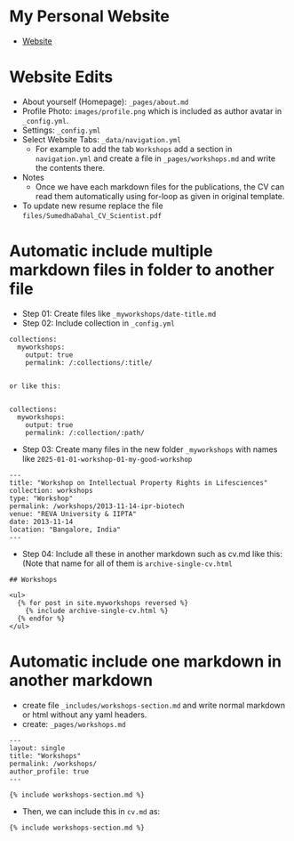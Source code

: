 # My Personal Website
- [Website](https://Sumu54.github.io/)

# Website Edits
- About yourself (Homepage): `_pages/about.md`
- Profile Photo: `images/profile.png` which is included as author avatar in `_config.yml`.
- Settings: `_config.yml`
- Select Website Tabs: `_data/navigation.yml`
    + For example to add the tab `Workshops` add a section in `navigation.yml` and create a file in `_pages/workshops.md` and write the contents there.
- Notes
  + Once we have each markdown files for the publications, the CV can read them automatically using for-loop as given in original template.
- To update new resume replace the file `files/SumedhaDahal_CV_Scientist.pdf`

# Automatic include multiple markdown files in folder to another file
- Step 01: Create files like `_myworkshops/date-title.md`
- Step 02: Include collection in `_config.yml`
```
collections:
  myworkshops:
    output: true
    permalink: /:collections/:title/


or like this:


collections:
  myworkshops:
    output: true
    permalink: /:collection/:path/
```
- Step 03: Create many files in the new folder `_myworkshops` with names like `2025-01-01-workshop-01-my-good-workshop`
```
---
title: "Workshop on Intellectual Property Rights in Lifesciences"
collection: workshops
type: "Workshop"
permalink: /workshops/2013-11-14-ipr-biotech
venue: "REVA University & IIPTA"
date: 2013-11-14
location: "Bangalore, India"
---
```
- Step 04: Include all these in another markdown such as cv.md like this: (Note that name for all of them is `archive-single-cv.html`
```
## Workshops

<ul>
  {% for post in site.myworkshops reversed %}
    {% include archive-single-cv.html %}
  {% endfor %}
</ul>

```

# Automatic include one markdown in another markdown
- create file `_includes/workshops-section.md` and write normal markdown or html without any yaml headers.
- create: `_pages/workshops.md`
```
---
layout: single
title: "Workshops"
permalink: /workshops/
author_profile: true
---

{% include workshops-section.md %}

```

- Then, we can include this in `cv.md` as:
```
{% include workshops-section.md %}
```
